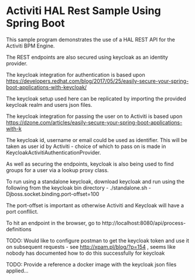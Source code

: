 # Activiti HAL Rest Sample Using Spring Boot

This sample program demonstrates the use of a HAL REST API for the Activiti BPM Engine.

The REST endpoints are also secured using keycloak as an identity provider.

The keycloak integration for authentication is based upon https://developers.redhat.com/blog/2017/05/25/easily-secure-your-spring-boot-applications-with-keycloak/ 

The keycloak setup used here can be replicated by importing the provided keycloak realm and users json files.

The keycloak integration for passing the user on to Activiti is based upon https://dzone.com/articles/easily-secure-your-spring-boot-applications-with-k

The keycloak id, username or email could be used as identifier. This will be taken as user id by Activiti - choice of which to pass on is made in KeycloakActivitiAuthenticationProvider.

As well as securing the endpoints, keycloak is also being used to find groups for a user via a lookup proxy class.

To run using a standalone keycloak, download keycloak and run using the following from the keycloak bin directory - ./standalone.sh -Djboss.socket.binding.port-offset=100

The port-offset is important as otherwise Activiti and Keycloak will have a port confllict.

To hit an endpoint in the browser, go to http://localhost:8080/api/process-definitions


TODO: Would like  to configure postman to get the keycloak token and use it on subsequent requests - see http://xpam.pl/blog/?p=154 , seems like nobody has documented how to do this successfully for keycloak

TODO: Provide a reference a docker image with the keycloak json files applied...
